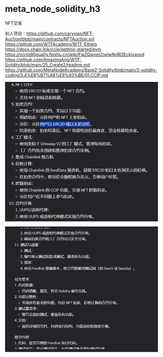 # meta_node_solidity_h3
NFT交易

别人项目：https://github.com/caryxiao/NFT-Auction/blob/main/contracts/NFTAuction.sol
https://github.com/WTFAcademy/WTF-Ethers
https://docs.chain.link/ccip/getting-started/evm
https://ncnlo95gua0y.feishu.cn/wiki/FwZQwnetZiwIwfkdR3Eckjvanod
https://github.com/AmazingAng/WTF-Solidity/blob/main/25_Create2/readme.md
https://github.com/MetaNodeAcademy/Base2-Solidity/blob/main/3-solidity-coding/3.4%E8%B7%A8%E9%93%BE/01.CCIP.md

![alt text](image.png)

![alt text](image-1.png)